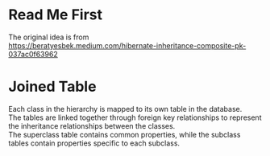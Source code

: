 # Read Me First

The original idea is from  
https://beratyesbek.medium.com/hibernate-inheritance-composite-pk-037ac0f63962

# Joined Table

Each class in the hierarchy is mapped to its own table in the database.  
The tables are linked together through foreign key relationships to represent the inheritance relationships between the
classes.  
The superclass table contains common properties, while the subclass tables contain properties specific to each
subclass.